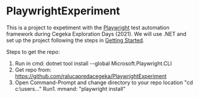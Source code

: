 # PlaywrightExperiment

This is a project to expetiment with the [Playwright](https://playwright.dev/) test automation framework during Cegeka Exploration Days (2021).
We will use .NET and set up the project following the steps in [Getting Started](https://playwright.dev/dotnet/docs/intro/).

Steps to get the repo:
1. Run in cmd: dotnet tool install --global Microsoft.Playwright.CLI
1. Get repo from: https://github.com/ralucapredacegeka/PlaywrightExperiment
1. Open Command-Prompt and change directory to your repo location "cd c:\users\..."
Run1. mmand: "playwright install"
